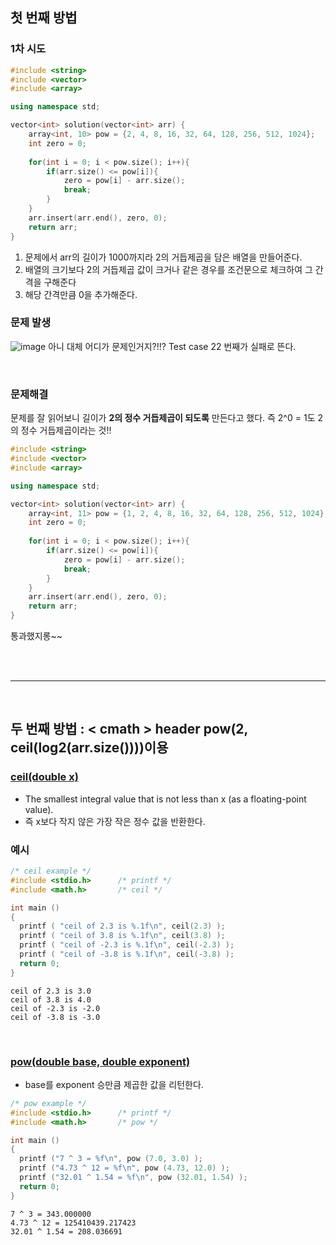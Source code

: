## 첫 번째 방법
### 1차 시도 
```c++
#include <string>
#include <vector>
#include <array>

using namespace std;

vector<int> solution(vector<int> arr) {
    array<int, 10> pow = {2, 4, 8, 16, 32, 64, 128, 256, 512, 1024};
    int zero = 0;
    
    for(int i = 0; i < pow.size(); i++){
        if(arr.size() <= pow[i]){
            zero = pow[i] - arr.size();
            break;
        }
    }
    arr.insert(arr.end(), zero, 0);
    return arr;
}
```
1. 문제에서 arr의 길이가 1000까지라 2의 거듭제곱을 담은 배열을 만들어준다.
2. 배열의 크기보다 2의 거듭제곱 값이 크거나 같은 경우를 조건문으로 체크하여 그 간격을 구해준다
3. 해당 간격만큼 0을 추가해준다.

### 문제 발생 
![image](https://user-images.githubusercontent.com/63052097/236430482-55eae9dc-0932-4e6d-a531-23f0ea8d2a5d.png)
아니 대체 어디가 문제인거지?!!? Test case 22 번째가 실패로 뜬다.

<br>

### 문제해결
문제를 잘 읽어보니 길이가 **2의 정수 거듭제곱이 되도록** 만든다고 했다. 즉 2^0 = 1도 2의 정수 거듭제곱이라는 것!!
```c++
#include <string>
#include <vector>
#include <array>

using namespace std;

vector<int> solution(vector<int> arr) {
    array<int, 11> pow = {1, 2, 4, 8, 16, 32, 64, 128, 256, 512, 1024};
    int zero = 0;
    
    for(int i = 0; i < pow.size(); i++){
        if(arr.size() <= pow[i]){
            zero = pow[i] - arr.size();
            break;
        }
    }
    arr.insert(arr.end(), zero, 0);
    return arr;
}
```
통과했지롱~~ 

<br>
<br>

---

<br>

## 두 번째 방법 : < cmath > header pow(2, ceil(log2(arr.size())))이용
### [ceil(double x)](https://cplusplus.com/reference/cmath/ceil/)
- The smallest integral value that is not less than x (as a floating-point value).
- 즉 x보다 작지 않은 가장 작은 정수 값을 반환한다. 

### 예시
```c++
/* ceil example */
#include <stdio.h>      /* printf */
#include <math.h>       /* ceil */

int main ()
{
  printf ( "ceil of 2.3 is %.1f\n", ceil(2.3) );
  printf ( "ceil of 3.8 is %.1f\n", ceil(3.8) );
  printf ( "ceil of -2.3 is %.1f\n", ceil(-2.3) );
  printf ( "ceil of -3.8 is %.1f\n", ceil(-3.8) );
  return 0;
}
```
```
ceil of 2.3 is 3.0
ceil of 3.8 is 4.0
ceil of -2.3 is -2.0
ceil of -3.8 is -3.0
```

<br>

### [pow(double base, double exponent)](https://cplusplus.com/reference/cmath/pow/)
- base를 exponent 승만큼 제곱한 값을 리턴한다.
```c++
/* pow example */
#include <stdio.h>      /* printf */
#include <math.h>       /* pow */

int main ()
{
  printf ("7 ^ 3 = %f\n", pow (7.0, 3.0) );
  printf ("4.73 ^ 12 = %f\n", pow (4.73, 12.0) );
  printf ("32.01 ^ 1.54 = %f\n", pow (32.01, 1.54) );
  return 0;
}
```
```
7 ^ 3 = 343.000000
4.73 ^ 12 = 125410439.217423
32.01 ^ 1.54 = 208.036691
```

